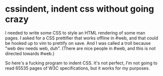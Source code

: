 # cssindent, indent css without going crazy

I needed to write some CSS to style an HTML rendering of some man pages.
I asked for a CSS prettifier that works offline in #web, and that could
be hooked up to vim to prettify on save. And I was called a troll
because "web dev needs web, duh". (There are nice people in #web, and
this is not directed towards #web.)

So here's a fucking program to indent CSS. It's not perfect, I'm not
going to read 65535 pages of W3C specifications, but it works for my
purposes.
